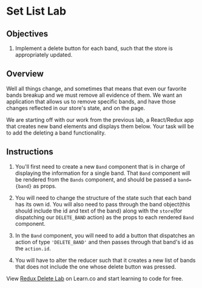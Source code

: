 # Set List Lab

## Objectives

1. Implement a delete button for each band, such that the store is appropriately updated.

## Overview

Well all things change, and sometimes that means that even our favorite bands breakup and we must remove all evidence of them. We want an application that allows us to remove specific bands, and have those changes reflected in our store's state, and on the page.  

We are starting off with our work from the previous lab, a React/Redux app that creates new band elements and displays them below. Your task will be to add the deleting a band functionality.

## Instructions

1. You'll first need to create a new `Band` component that is in charge of displaying the information for a single band. That `Band` component will be rendered from the `Bands` component, and should be passed a `band={band}` as props.  

2. You will need to change the structure of the state such that each band has its own id. You will also need to pass through the band object(this should include the id and text of the band) along with the `store`(for dispatching our `DELETE_BAND` action) as the props to each rendered `Band` component.  

3. In the `Band` component, you will need to add a button that dispatches an action of type `'DELETE_BAND'` and then passes through that band's id as the `action.id`.

4. You will have to alter the reducer such that it creates a new list of bands that does not include the one whose delete button was pressed.

<p class='util--hide'>View <a href='https://learn.co/lessons/redux-delete-lab'>Redux Delete Lab</a> on Learn.co and start learning to code for free.</p>
